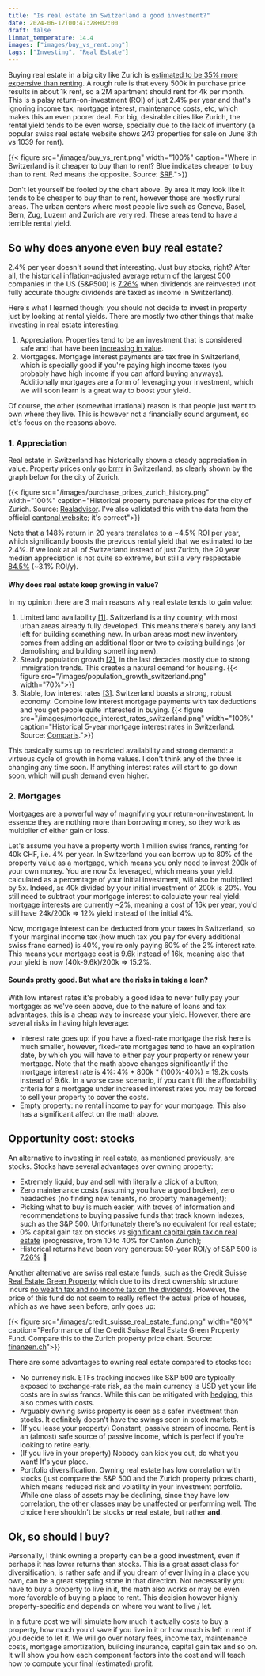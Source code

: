 ```yaml
---
title: "Is real estate in Switzerland a good investment?"
date: 2024-06-12T00:47:28+02:00
draft: false
limmat_temperature: 14.4
images: ["images/buy_vs_rent.png"]
tags: ["Investing", "Real Estate"]
---
```

Buying real estate in a big city like Zurich is [estimated to be 35% more expensive than renting](https://www.srf.ch/news/wirtschaft/immobilien-in-der-schweiz-wo-mieten-guenstiger-ist-als-kaufen-pruefen-sie-ihre-gemeinde). A rough rule is that every 500k in purchase price results in about 1k rent, so a 2M apartment should rent for 4k per month. This is a palsy return-on-investment (ROI) of just 2.4% per year and that's ignoring income tax, mortgage interest, maintenance costs, etc, which makes this an even poorer deal. For big, desirable cities like Zurich, the rental yield tends to be even worse, specially due to the lack of inventory (a popular swiss real estate website shows 243 properties for sale on June 8th vs 1039 for rent).

{{< figure src="/images/buy_vs_rent.png" width="100%" caption="Where in Switzerland is it cheaper to buy than to rent? Blue indicates cheaper to buy than to rent. Red means the opposite. Source: [SRF](https://www.srf.ch/news/wirtschaft/immobilien-in-der-schweiz-wo-mieten-guenstiger-ist-als-kaufen-pruefen-sie-ihre-gemeinde).">}}

Don't let yourself be fooled by the chart above. By area it may look like it tends to be cheaper to buy than to rent, however those are mostly rural areas. The urban centers where most people live such as Geneva, Basel, Bern, Zug, Luzern and Zurich are very red. These areas tend to have a terrible rental yield.

## So why does anyone even buy real estate?
2.4% per year doesn't sound that interesting. Just buy stocks, right? After all, the historical inflation-adjusted average return of the largest 500 companies in the US (S&P500) is [7.26%](https://tradethatswing.com/average-historical-stock-market-returns-for-sp-500-5-year-up-to-150-year-averages/) when dividends are reinvested (not fully accurate though: dividends are taxed as income in Switzerland).

Here's what I learned though: you should not decide to invest in property just by looking at rental yields. There are mostly two other things that make investing in real estate interesting:
1. Appreciation. Properties tend to be an investment that is considered safe and that have been [increasing in value](https://realadvisor.ch/en/property-prices/city-zurich).
2. Mortgages. Mortgage interest payments are tax free in Switzerland, which is specially good if you're paying high income taxes (you probably have high income if you can afford buying anyways). Additionally mortgages are a form of leveraging your investment, which we will soon learn is a great way to boost your yield.

Of course, the other (somewhat irrational) reason is that people just want to own where they live. This is however not a financially sound argument, so let's focus on the reasons above.

### 1. Appreciation
Real estate in Switzerland has historically shown a steady appreciation in value. Property prices only [go brrrr](https://www.reddit.com/r/OutOfTheLoop/comments/hn3qnw/whats_up_with_the_memes_titled_thing_go_brr/) in Switzerland, as clearly shown by the graph below for the city of Zurich.

{{< figure src="/images/purchase_prices_zurich_history.png" width="100%" caption="Historical property purchase prices for the city of Zurich. Source: [Realadvisor](https://realadvisor.ch/en/property-prices/city-zurich). I've also validated this with the data from the official [cantonal website](https://www.zh.ch/de/planen-bauen/raumplanung/immobilienmarkt/immobilienpreise.html); it's correct">}}

Note that a 148% return in 20 years translates to a ~4.5% ROI per year, which significantly boosts the previous rental yield that we estimated to be 2.4%. If we look at all of Switzerland instead of just Zurich, the 20 year median appreciation is not quite so extreme, but still a very respectable [84.5%](https://realadvisor.ch/en/property-prices) (~3.1% ROI/y).

#### Why does real estate keep growing in value?
In my opinion there are 3 main reasons why real estate tends to gain value:
1. Limited land availability [[1]](https://www.admin.ch/gov/de/start/dokumentation/medienmitteilungen.msg-id-94847.html). Switzerland is a tiny country, with most urban areas already fully developed. This means there's barely any land left for building something new. In urban areas most new inventory comes from adding an additional floor or two to existing buildings (or demolishing and building something new).
2. Steady population growth [[2]](https://www.bfs.admin.ch/bfs/en/home/statistics/population.assetdetail.26905448.html), in the last decades mostly due to strong immigration trends. This creates a natural demand for housing.
{{< figure src="/images/population_growth_switzerland.png" width="70%">}}
3. Stable, low interest rates [[3]](https://www.comparis.ch/hypotheken/zinssatz/zinsentwicklung). Switzerland boasts a strong, robust economy. Combine low interest mortgage payments with tax deductions and you get people quite interested in buying.
{{< figure src="/images/mortgage_interest_rates_switzerland.png" width="100%" caption="Historical 5-year mortgage interest rates in Switzerland. Source: [Comparis](https://www.comparis.ch/hypotheken/zinssatz/zinsentwicklung).">}}

This basically sums up to restricted availability and strong demand: a virtuous cycle of growth in home values. I don't think any of the three is changing any time soon. If anything interest rates will start to go down soon, which will push demand even higher.

### 2. Mortgages
Mortgages are a powerful way of magnifying your return-on-investment. In essence they are nothing more than borrowing money, so they work as multiplier of either gain or loss. 

Let's assume you have a property worth 1 million swiss francs, renting for 40k CHF, i.e. 4% per year. In Switzerland you can borrow up to 80% of the property value as a mortgage, which means you only need to invest 200k of your own money. You are now 5x leveraged, which means your yield, calculated as a percentage of your initial investment, will also be multiplied by 5x. Indeed, as 40k divided by your initial investment of 200k is 20%. You still need to subtract your mortgage interest to calculate your real yield: mortgage interests are currently ~2%, meaning a cost of 16k per year, you'd still have 24k/200k => 12% yield instead of the initial 4%. 

Now, mortgage interest can be deducted from your taxes in Switzerland, so if your marginal income tax (how much tax you pay for every additional swiss franc earned) is 40%, you're only paying 60% of the 2% interest rate. This means your mortgage cost is 9.6k instead of 16k, meaning also that your yield is now (40k-9.6k)/200k => 15.2%.

#### Sounds pretty good. But what are the risks in taking a loan? 
With low interest rates it's probably a good idea to never fully pay your mortgage: as we've seen above, due to the nature of loans and tax advantages, this is a cheap way to increase your yield. However, there are several risks in having high leverage:
*  Interest rate goes up: if you have a fixed-rate mortgage the risk here is much smaller, however, fixed-rate mortgages tend to have an expiration date, by which you will have to either pay your property or renew your mortgage. Note that the math above changes significantly if the mortgage interest rate is 4%: 4% * 800k * (100%-40%) = 19.2k costs instead of 9.6k. In a worse case scenario, if you can't fill the affordability criteria for a mortgage under increased interest rates you may be forced to sell your property to cover the costs.
*  Empty property: no rental income to pay for your mortgage. This also has a significant affect on the math above.

## Opportunity cost: stocks
An alternative to investing in real estate, as mentioned previously, are stocks. Stocks have several advantages over owning property:
*  Extremely liquid, buy and sell with literally a click of a button;
*  Zero maintenance costs (assuming you have a good broker), zero headaches (no finding new tenants, no property management);
*  Picking what to buy is much easier, with troves of information and recommendations to buying passive funds that track known indexes, such as the S&P 500. Unfortunately there's no equivalent for real estate;
*  0% capital gain tax on stocks vs [significant capital gain tax on real estate](https://en.comparis.ch/immobilien/verkaufen/vertragsabschlussphase/grundstueckgewinnsteuer-zuerich) (progressive, from 10 to 40% for Canton Zurich);
*  Historical returns have been very generous: 50-year ROI/y of S&P 500 is [7.26%](https://tradethatswing.com/average-historical-stock-market-returns-for-sp-500-5-year-up-to-150-year-averages/) 🤑

Another alternative are swiss real estate funds, such as the [Credit Suisse Real Estate Green Property](https://am.credit-suisse.com/ch/de/asset-management/investment-solutions/fund-search/fund-detail.html/CH0100778445?ISIN=CH0100778445&COUNTRY=CH&LANGUAGE=DE&DOCUMENT=MR) which due to its direct ownership structure incurs [no wealth tax and no income tax on the dividends](https://www.ictax.admin.ch/extern/en.html#/security/CH0100778445/20231231). However, the price of this fund do not seem to really reflect the actual price of houses, which as we have seen before, only goes up:

{{< figure src="/images/credit_suisse_real_estate_fund.png" width="80%" caption="Performance of the Credit Suisse Real Estate Green Property Fund. Compare this to the Zurich property price chart. Source: [finanzen.ch](https://www.finanzen.ch/fonds/credit-suisse-real-estate-fund-green-property-ch0100778445)">}}

There are some advantages to owning real estate compared to stocks too:
*  No currency risk. ETFs tracking indexes like S&P 500 are typically exposed to exchange-rate risk, as the main currency is USD yet your life costs are in swiss francs. While this can be mitigated with [hedging](https://www.rbcgam.com/en/ca/learn-plan/investment-strategies/what-is-currency-hedging/detail), this also comes with costs.
*  Arguably owning swiss property is seen as a safer investment than stocks. It definitely doesn't have the swings seen in stock markets.
*  (If you lease your property) Constant, passive stream of income. Rent is an (almost) safe source of passive income, which is perfect if you're looking to retire early.
*  (If you live in your property) Nobody can kick you out, do what you want! It's your place.
*  Portfolio diversification. Owning real estate has low correlation with stocks (just compare the S&P 500 and the Zurich property prices chart), which means reduced risk and volatility in your investment portfolio. While one class of assets may be declining, since they have low correlation, the other classes may be unaffected or performing well. The choice here shouldn't be stocks **or** real estate, but rather **and**. 

## Ok, so should I buy?
Personally, I think owning a property can be a good investment, even if perhaps it has lower returns than stocks. This is a great asset class for diversification, is rather safe and if you dream of ever living in a place you own, can be a great stepping stone in that direction. Not necessarily you have to buy a property to live in it, the math also works or may be even more favorable of buying a place to rent. This decision however highly property-specific and depends on where you want to live / let.

In a future post we will simulate how much it actually costs to buy a property, how much you'd save if you live in it or how much is left in rent if you decide to let it. We will go over notary fees, income tax, maintenance costs, mortgage amortization, building insurance, capital gain tax and so on. It will show you how each component factors into the cost and will teach how to compute your final (estimated) profit.